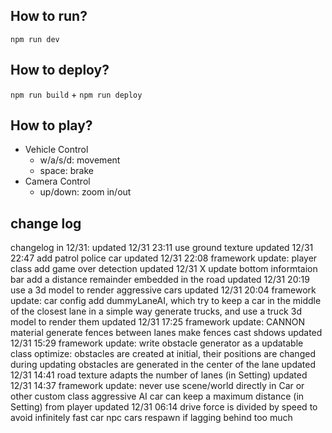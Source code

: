 ## How to run?

`npm run dev`

## How to deploy?

`npm run build` + `npm run deploy`

## How to play?

- Vehicle Control
  - w/a/s/d: movement
  - space: brake
- Camera Control
  - up/down: zoom in/out

## change log

>
changelog in 12/31:
  updated 12/31 23:11
    use ground texture
  updated 12/31 22:47
    add patrol police car
  updated 12/31 22:08
    framework update: player class
    add game over detection
  updated 12/31 X
    update bottom informtaion bar
    add a distance remainder embedded in the road
  updated 12/31 20:19
    use a 3d model to render aggressive cars
  updated 12/31 20:04
    framework update: car config
    add dummyLaneAI, which try to keep a car in the middle of the closest lane in a simple way
    generate trucks, and use a truck 3d model to render them
  updated 12/31 17:25
    framework update: CANNON material
    generate fences between lanes
    make fences cast shdows
  updated 12/31 15:29
    framework update: write obstacle generator as a updatable class
    optimize: obstacles are created at initial, their positions are changed during updating
    obstacles are generated in the center of the lane
  updated 12/31 14:41
    road texture adapts the number of lanes (in Setting)
  updated 12/31 14:37
    framework update: never use scene/world directly in Car or other custom class
    aggressive AI car can keep a maximum distance (in Setting) from player
  updated 12/31 06:14
    drive force is divided by speed to avoid infinitely fast car
    npc cars respawn if lagging behind too much
>